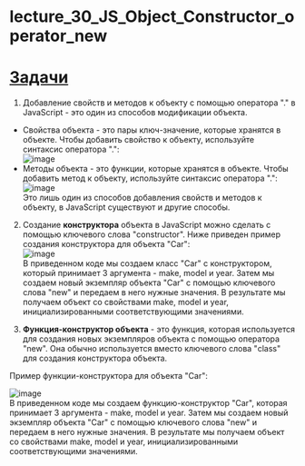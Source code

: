 # lecture_30_JS_Object_Constructor_operator_new  

#  [Задачи ](https://github.com/schoolteacherMP/lecture_30_JS_Object_Constructor_operator_new/blob/main/tasks.md)  

1. Добавление свойств и методов к объекту с помощью оператора "." в JavaScript - это один из способов модификации объекта.  

- Свойства объекта - это пары ключ-значение, которые хранятся в объекте. Чтобы добавить свойство к объекту, используйте синтаксис оператора ".":  
![image](https://user-images.githubusercontent.com/113675674/212486693-56018b6f-f0bf-4e58-ab75-73388d98114f.png)  
- Методы объекта - это функции, которые хранятся в объекте. Чтобы добавить метод к объекту, используйте синтаксис оператора ".":  
![image](https://user-images.githubusercontent.com/113675674/212486706-8b1d00de-7370-43af-8627-238d9a69c4fd.png)  
Это лишь один из способов добавления свойств и методов к объекту, в JavaScript существуют и другие способы.  

2. Создание **конструктора** объекта в JavaScript можно сделать с помощью ключевого слова "constructor". Ниже приведен пример создания конструктора для объекта "Car":  
![image](https://user-images.githubusercontent.com/113675674/212528598-86bf6e8c-17d0-41fd-9833-f75e4de6b3c8.png)  
В приведенном коде мы создаем класс "Car" с конструктором, который принимает 3 аргумента - make, model и year. Затем мы создаем новый экземпляр объекта "Car" с помощью ключевого слова "new" и передаем в него нужные значения. В результате мы получаем объект со свойствами make, model и year, инициализированными соответствующими значениями.  

3. **Функция-конструктор объекта** - это функция, которая используется для создания новых экземпляров объекта с помощью оператора "new". Она обычно используется вместо ключевого слова "class" для создания конструктора объекта.  

Пример функции-конструктора для объекта "Car":  

![image](https://user-images.githubusercontent.com/113675674/212528765-de97c67a-eb6e-4582-bcf0-5abaabcba9e9.png)  
В приведенном коде мы создаем функцию-конструктор "Car", которая принимает 3 аргумента - make, model и year. Затем мы создаем новый экземпляр объекта "Car" с помощью ключевого слова "new" и передаем в него нужные значения. В результате мы получаем объект со свойствами make, model и year, инициализированными соответствующими значениями.  

